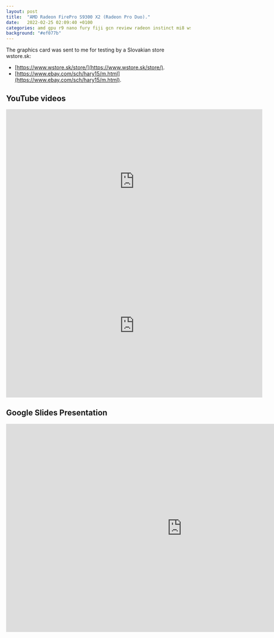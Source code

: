 ```yaml
---
layout: post
title:  "AMD Radeon FirePro S9300 X2 (Radeon Pro Duo)."
date:   2022-02-25 02:09:40 +0100
categories: amd gpu r9 nano fury fiji gcn review radeon instinct mi8 wstore s9300 firepro ati
background: "#ef077b"
---
```


The graphics card was sent to me for testing by a Slovakian store wstore.sk:

- [https://www.wstore.sk/store/](https://www.wstore.sk/store/).
- [https://www.ebay.com/sch/hary15/m.html](https://www.ebay.com/sch/hary15/m.html).

## YouTube videos

<iframe width="700" height="394" src="https://www.youtube.com/embed/4sFLOqx5Q4g" title="YouTube video player" frameborder="0" allow="accelerometer; autoplay; clipboard-write; encrypted-media; gyroscope; picture-in-picture" allowfullscreen></iframe>

<iframe width="700" height="394" src="https://www.youtube.com/embed/G_eh-vx6DII" title="YouTube video player" frameborder="0" allow="accelerometer; autoplay; clipboard-write; encrypted-media; gyroscope; picture-in-picture" allowfullscreen></iframe>

## Google Slides Presentation

<iframe src="https://docs.google.com/presentation/d/e/2PACX-1vTLvwQfE4hgl2IiAX9lntZiNvGsIU303o-ecVivW7sNT4q9bKcEtwq9akvZtjND72RI3NNwab_enHe1/embed?start=false&loop=false&delayms=60000" frameborder="0" width="960" height="569" allowfullscreen="true" mozallowfullscreen="true" webkitallowfullscreen="true"></iframe>